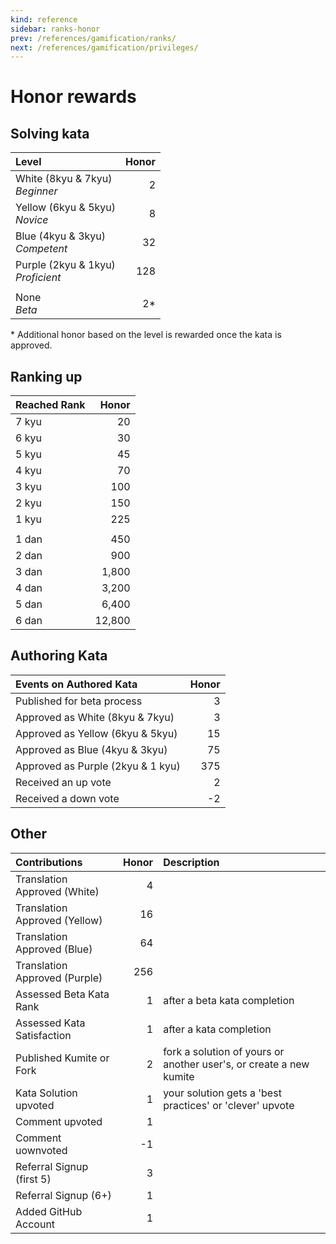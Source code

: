 ```yaml
---
kind: reference
sidebar: ranks-honor
prev: /references/gamification/ranks/
next: /references/gamification/privileges/
---
```


# Honor rewards

## Solving kata

| Level                                  | Honor |
| :------------------------------------- | ----: |
| White (8kyu & 7kyu) <br> _Beginner_    |     2 |
| Yellow (6kyu & 5kyu) <br> _Novice_     |     8 |
| Blue (4kyu & 3kyu) <br> _Competent_    |    32 |
| Purple (2kyu & 1kyu) <br> _Proficient_ |   128 |
|                                        |       |
| None <br> _Beta_                       |   2\* |

\* Additional honor based on the level is rewarded once the kata is approved.

## Ranking up

| Reached Rank |  Honor |
| :----------- | -----: |
| 7 kyu        |     20 |
| 6 kyu        |     30 |
| 5 kyu        |     45 |
| 4 kyu        |     70 |
| 3 kyu        |    100 |
| 2 kyu        |    150 |
| 1 kyu        |    225 |
|              |        |
| 1 dan        |    450 |
| 2 dan        |    900 |
| 3 dan        |  1,800 |
| 4 dan        |  3,200 |
| 5 dan        |  6,400 |
| 6 dan        | 12,800 |

## Authoring Kata

| Events on Authored Kata           | Honor |
| :-------------------------------- | ----: |
| Published for beta process        |     3 |
| Approved as White (8kyu & 7kyu)   |     3 |
| Approved as Yellow (6kyu & 5kyu)  |    15 |
| Approved as Blue (4kyu & 3kyu)    |    75 |
| Approved as Purple (2kyu & 1 kyu) |   375 |
| Received an up vote               |     2 |
| Received a down vote              |    -2 |

## Other

| Contributions                 | Honor | Description                                                        |
| :---------------------------- | ----: | :----------------------------------------------------------------- |
| Translation Approved (White)  |     4 |                                                                    |
| Translation Approved (Yellow) |    16 |                                                                    |
| Translation Approved (Blue)   |    64 |                                                                    |
| Translation Approved (Purple) |   256 |                                                                    |
| Assessed Beta Kata Rank       |     1 | after a beta kata completion                                       |
| Assessed Kata Satisfaction    |     1 | after a kata completion                                            |
| Published Kumite or Fork      |     2 | fork a solution of yours or another user's, or create a new kumite |
| Kata Solution upvoted         |     1 | your solution gets a 'best practices' or 'clever' upvote           |
| Comment upvoted               |     1 |                                                                    |
| Comment uownvoted             |    -1 |                                                                    |
| Referral Signup (first 5)     |     3 |                                                                    |
| Referral Signup (6+)          |     1 |                                                                    |
| Added GitHub Account          |     1 |                                                                    |
